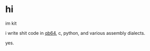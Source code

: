 # hi
im kit

i write shit code in [qb64](https://qb64.org), c, python, and various assembly dialects.

yes.
